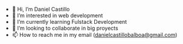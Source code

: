 - 👋 Hi, I’m Daniel Castillo
- 👀 I’m interested in web development
- 🌱 I’m currently learning Fulstack Development
- 💞️ I’m looking to collaborate in big proyects
- 📫 How to reach me in my email (danielcastillobalboa@gmail.com)

<!---
TheDaidor2001/TheDaidor2001 is a ✨ special ✨ repository because its `README.md` (this file) appears on your GitHub profile.
You can click the Preview link to take a look at your changes.
--->
